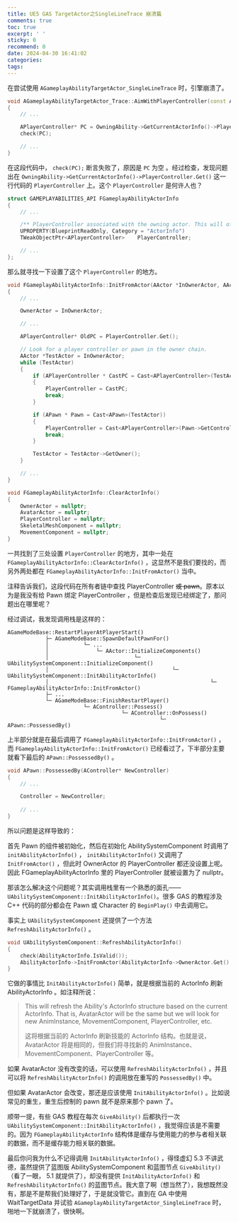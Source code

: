 ```yaml
---
title: UE5 GAS TargetActor之SingleLineTrace 崩溃篇
comments: true
toc: true
excerpt: ' '
sticky: 0
recommend: 0
date: 2024-04-30 16:41:02
categories:
tags:
---
```


在尝试使用 `AGameplayAbilityTargetActor_SingleLineTrace` 时，引擎崩溃了。

```cpp
void AGameplayAbilityTargetActor_Trace::AimWithPlayerController(const AActor* InSourceActor, FCollisionQueryParams Params, const FVector& TraceStart, FVector& OutTraceEnd, bool bIgnorePitch) const
{
    // ...

    APlayerController* PC = OwningAbility->GetCurrentActorInfo()->PlayerController.Get();
    check(PC);

    // ...
}
```

在这段代码中， `check(PC);` 断言失败了，原因是 `PC` 为空 。经过检查，发现问题出在 `OwningAbility->GetCurrentActorInfo()->PlayerController.Get()` 这一行代码的 `PlayerController` 上。这个 `PlayerController` 是何许人也？

```cpp
struct GAMEPLAYABILITIES_API FGameplayAbilityActorInfo
{
    // ...

    /** PlayerController associated with the owning actor. This will often be null! */
    UPROPERTY(BlueprintReadOnly, Category = "ActorInfo")
    TWeakObjectPtr<APlayerController>    PlayerController;

    // ...
};
```

那么就寻找一下设置了这个 `PlayerController` 的地方。

```cpp
void FGameplayAbilityActorInfo::InitFromActor(AActor *InOwnerActor, AActor *InAvatarActor, UAbilitySystemComponent* InAbilitySystemComponent)
{
    // ...

    OwnerActor = InOwnerActor;

    // ...

    APlayerController* OldPC = PlayerController.Get();

    // Look for a player controller or pawn in the owner chain.
    AActor *TestActor = InOwnerActor;
    while (TestActor)
    {
        if (APlayerController * CastPC = Cast<APlayerController>(TestActor))
        {
            PlayerController = CastPC;
            break;
        }

        if (APawn * Pawn = Cast<APawn>(TestActor))
        {
            PlayerController = Cast<APlayerController>(Pawn->GetController());
            break;
        }

        TestActor = TestActor->GetOwner();
    }

    // ...
}

void FGameplayAbilityActorInfo::ClearActorInfo()
{
    OwnerActor = nullptr;
    AvatarActor = nullptr;
    PlayerController = nullptr;
    SkeletalMeshComponent = nullptr;
    MovementComponent = nullptr;
}
```

一共找到了三处设置 `PlayerController` 的地方，其中一处在 `FGameplayAbilityActorInfo::ClearActorInfo()` ，这显然不是我们要找的，而另外两处都在 `FGameplayAbilityActorInfo::InitFromActor()` 当中。

注释告诉我们，这段代码在所有者链中查找 PlayerController ~~或 pawn~~。原本以为是我没有给 Pawn 绑定 PlayerController ，但是检查后发现已经绑定了，那问题出在哪里呢？

经过调试，我发现调用栈是这样的：

```text
AGameModeBase::RestartPlayerAtPlayerStart()
            ├─ AGameModeBase::SpawnDefaultPawnFor()
            │           └─ ...
            │               └─ AActor::InitializeComponents()
            │                           └─ UAbilitySystemComponent::InitializeComponent()
            │                                       └─ UAbilitySystemComponent::InitAbilityActorInfo()
            │                                                   └─ FGameplayAbilityActorInfo::InitFromActor()
            ├─ ...
            └─ AGameModeBase::FinishRestartPlayer()
                        └─ AController::Possess()
                                    └─ AController::OnPossess()
                                                └─ APawn::PossessedBy()
```

上半部分就是在最后调用了 `FGameplayAbilityActorInfo::InitFromActor()` ，而 `FGameplayAbilityActorInfo::InitFromActor()` 已经看过了，下半部分主要就看下最后的 `APawn::PossessedBy()` 。

```cpp
void APawn::PossessedBy(AController* NewController)
{
    // ...

    Controller = NewController;
    
    // ...
}
```

所以问题是这样导致的：

首先 Pawn 的组件被初始化，然后在初始化 AbilitySystemComponent 时调用了 `initAbilityActorInfo()` ， `initAbilityActorInfo()` 又调用了 `InitFromActor()` ，但此时 OwnerActor 的 PlayerController 都还没设置上呢。因此 FGameplayAbilityActorInfo 里的 PlayerController 就被设置为了 nullptr。

那该怎么解决这个问题呢？其实调用栈里有一个熟悉的面孔—— `UAbilitySystemComponent::InitAbilityActorInfo()`。很多 GAS 的教程涉及 C++ 代码的部分都会在 Pawn 或 Character 的 `BeginPlay()` 中去调用它。

事实上 `UAbilitySystemComponent` 还提供了一个方法 `RefreshAbilityActorInfo()` 。

```cpp
void UAbilitySystemComponent::RefreshAbilityActorInfo()
{
    check(AbilityActorInfo.IsValid());
    AbilityActorInfo->InitFromActor(AbilityActorInfo->OwnerActor.Get(), AbilityActorInfo->AvatarActor.Get(), this);
}
```

它做的事情比 `InitAbilityActorInfo()` 简单，就是根据当前的 ActorInfo 刷新 AbilityActorInfo 。如注释所说：

>This will refresh the Ability's ActorInfo structure based on the current ActorInfo. That is, AvatarActor will be the same but we will look for new AnimInstance, MovementComponent, PlayerController, etc.
>
>这将根据当前的 ActorInfo 刷新技能的 ActorInfo 结构。也就是说，AvatarActor 将是相同的，但我们将寻找新的 AnimInstance、MovementComponent、PlayerController 等。

如果 AvatarActor 没有改变的话，可以使用 `RefreshAbilityActorInfo()` ，并且可以将 `RefreshAbilityActorInfo()` 的调用放在重写的 `PossessedBy()` 中。 

但如果 AvatarActor 会改变，那还是应该使用 `InitAbilityActorInfo()` 。比如说常见的重生，重生后控制的 pawn 就不是原来那个 pawn 了。

顺带一提，有些 GAS 教程在每次 `GiveAbility()` 后都执行一次 `UAbilitySystemComponent::InitAbilityActorInfo()` ，我觉得应该是不需要的。因为 `FGameplayAbilityActorInfo` 结构体是缓存与使用能力的参与者相关联的数据，而不是缓存能力相关联的数据。

最后你问我为什么不记得调用 `InitAbilityActorInfo()` ，得怪虚幻 5.3 不讲武德，虽然提供了蓝图版 AbilitySystemComponent 和蓝图节点 `GiveAbility()` （看了一眼， 5.1 就提供了），却没有提供 `InitAbilityActorInfo()` 和 `RefreshAbilityActorInfo()` 的蓝图节点。我大意了啊（想当然了），我想既然没有，那是不是帮我们处理好了，于是就没管它。直到在 GA 中使用 WaitTargetData 并试验 `AGameplayAbilityTargetActor_SingleLineTrace` 时，啪地一下就崩溃了，很快啊。
